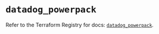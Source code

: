 # `datadog_powerpack`

Refer to the Terraform Registry for docs: [`datadog_powerpack`](https://registry.terraform.io/providers/datadog/datadog/3.54.0/docs/resources/powerpack).
